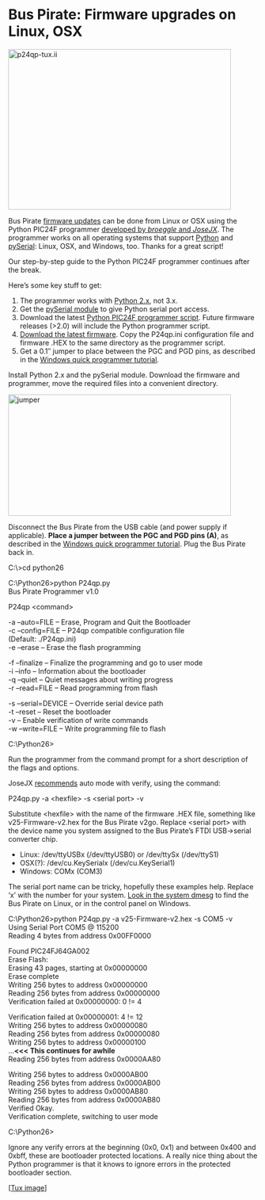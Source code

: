 <h1>Bus Pirate:  Firmware upgrades on Linux, OSX</h1>

<p><img src='http://wherelabs.files.wordpress.com/2009/08/p24qp-tux-ii.jpg?w=450&#038;h=324' alt='p24qp-tux.ii' height='324' width='450' title='p24qp-tux.ii' /></p>
<p>Bus Pirate <a href='http://dangerousprototypes.com/2009/07/24/bus-pirate-firmware-upgrades/'>firmware updates</a> can  be done from Linux or OSX using the Python PIC24F programmer <a href='http://whereisian.com/forum/index.php?topic=10.0'>developed by <em>broeggle</em> and <em>JoseJX</em></a>. The programmer works on all operating systems that support <a href='http://www.python.org/download/releases/2.6.2/'>Python</a> and <a href='http://pyserial.sourceforge.net/'>pySerial</a>: Linux, OSX, and Windows, too. Thanks for a great script!</p>

<p>Our step-by-step guide to the Python PIC24F programmer continues after the break.</p>
<p><span></span></p>
<p>Here’s some key stuff to get:</p>
<ol>
<li> The programmer works with <a href='http://www.python.org/download/releases/2.6.2/'>Python 2.x</a>, not 3.x.</li>
<li> Get the <a href='http://sourceforge.net/projects/pyserial/files/'>pySerial module</a> to give Python serial port access.</li>

<li>Download the latest <a href='http://the-bus-pirate.googlecode.com/svn/trunk/firmware/v2-nightly/P24qp.py'>Python PIC24F programmer script</a>. Future firmware releases (&gt;2.0) will include the Python programmer script.</li>
<li><a href='http://code.google.com/p/the-bus-pirate/downloads/list'>Download the latest firmware</a>. Copy the P24qp.ini configuration file and firmware .HEX to the same directory as the programmer script.</li>
<li>Get a 0.1″ jumper to place between the PGC and PGD pins, as described in the <a href='http://dangerousprototypes.com/2009/07/24/bus-pirate-firmware-upgrades/'>Windows quick programmer tutorial</a>.</li>
</ol>
<p>Install Python 2.x and the pySerial module. Download the firmware and programmer, move the required files into a convenient directory.</p>

<p><img src='http://wherelabs.files.wordpress.com/2009/07/jumper.jpg?w=450&#038;h=245' alt='jumper' height='245' width='450' title='jumper' /></p>
<p>Disconnect the Bus Pirate from the USB cable (and power supply if applicable). <strong>Place a jumper between the PGC and PGD pins (A)</strong>, as described in the <a href='http://dangerousprototypes.com/2009/07/24/bus-pirate-firmware-upgrades/'>Windows quick programmer tutorial</a>. Plug the Bus Pirate back in.</p>
<p>C:\&gt;cd python26</p>
<p>C:\Python26&gt;python P24qp.py<br />
Bus Pirate Programmer v1.0</p>
<p>P24qp &lt;command&gt;<br />

-a –auto=FILE          – Erase, Program and Quit the Bootloader<br />
-c –config=FILE        – P24qp compatible configuration file<br />
(Default: ./P24qp.ini)<br />
-e –erase              – Erase the flash programming<br />

-f –finalize   – Finalize the programming and go to user mode<br />
-i –info               – Information about the bootloader<br />
-q –quiet              – Quiet messages about writing progress<br />
-r –read=FILE          – Read programming from flash<br />

-s –serial=DEVICE      – Override serial device path<br />
-t –reset              – Reset the bootloader<br />
-v                      – Enable verification of write commands<br />
-w –write=FILE – Write programming file to flash</p>

<p>C:\Python26&gt;</p>
<p>Run the programmer from the command prompt for a short description of the flags and options.</p>
<p>JoseJX <a href='http://whereisian.com/forum/index.php?topic=10.msg117#msg117'>recommends</a> auto mode with verify, using the command:</p>
<p>P24qp.py -a &lt;hexfile&gt; -s &lt;serial port&gt; -v</p>

<p>Substitute &lt;hexfile&gt; with the name of the firmware .HEX file, something like v25-Firmware-v2.hex for the Bus Pirate v2go. Replace &lt;serial port&gt; with the device name you system assigned to the Bus Pirate’s FTDI USB-&gt;serial converter chip.</p>
<ul>
<li>Linux: /dev/ttyUSBx (/dev/ttyUSB0) or /dev/ttySx (/dev/ttyS1)</li>
<li>OSX(?): /dev/cu.KeySerialx (/dev/cu.KeySerial1)</li>
<li>Windows: COMx (COM3)</li>

</ul>
<p>The serial port name can be tricky, hopefully these examples help. Replace ‘x’ with the number for your system. <a href='http://whereisian.com/forum/index.php?topic=10.msg120#msg120'>Look in the system dmesg</a> to find the Bus Pirate on Linux, or in the control panel on Windows.</p>
<p>C:\Python26&gt;python P24qp.py -a v25-Firmware-v2.hex -s COM5 -v<br />
Using Serial Port COM5 @ 115200<br />
Reading 4 bytes from address 0x00FF0000<br />

Found PIC24FJ64GA002<br />
Erase Flash:<br />
Erasing 43 pages, starting at 0x00000000<br />
Erase complete<br />
Writing 256 bytes to address 0x00000000<br />
Reading 256 bytes from address 0x00000000<br />
Verification failed at 0x00000000: 0 != 4<br />

Verification failed at 0x00000001: 4 != 12<br />
Writing 256 bytes to address 0x00000080<br />
Reading 256 bytes from address 0x00000080<br />
Writing 256 bytes to address 0x00000100<br />
…<span><strong>&lt;&lt;&lt; This continues for awhile</strong></span><br />
Reading 256 bytes from address 0x0000AA80<br />

Writing 256 bytes to address 0x0000AB00<br />
Reading 256 bytes from address 0x0000AB00<br />
Writing 256 bytes to address 0x0000AB80<br />
Reading 256 bytes from address 0x0000AB80<br />
Verified Okay.<br />
Verification complete, switching to user mode</p>
<p>C:\Python26&gt;</p>

<p>Ignore any verify errors at the beginning (0x0, 0x1) and between 0x400 and 0xbff, these are bootloader protected locations. A really nice thing about the Python programmer is that it knows to ignore errors in the protected bootloader section.</p>
<p>[<a href='http://commons.wikimedia.org/wiki/File:Tux.png'>Tux image</a>]</p>